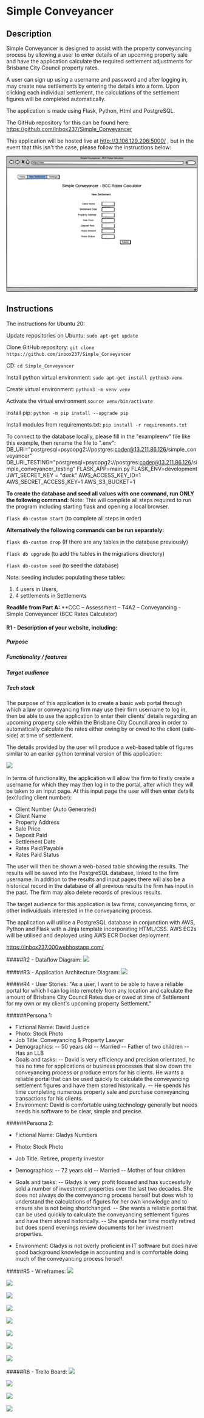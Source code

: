# Simple Conveyancer

## Description

Simple Conveyancer is designed to assist with the property conveyancing process by allowing a user to enter details of an upcoming property sale and have the application calculate the required settlement adjustments for Brisbane City Council property rates.

A user can sign up using a username and password and after logging in, may create new settlements by entering the details into a form. Upon clicking each individual settlement, the calculations of the settlement figures will be completed automatically.

The application is made using Flask, Python, Html and PostgreSQL. 

The GitHub repository for this can be found here: https://github.com/inbox237/Simple_Conveyancer

This application will be hosted live at http://3.106.129.206:5000/ , but in the event that this isn't the case, please follow the instructions below:

![erd](/docs/New_Settlement.png)

## Instructions

The instructions for Ubuntu 20:

Update repositories on Ubuntu: ```sudo apt-get update```

Clone GitHub repository: ```git clone https://github.com/inbox237/Simple_Conveyancer ```

CD: ```cd Simple_Conveyancer```

Install python virtual environment: ```sudo apt-get install python3-venv```

Create virtual environment: ```python3 -m venv venv```

Activate the virtual environment ```source venv/bin/activate```

Install pip: ```python -m pip install --upgrade pip```

Install modules from requirements.txt: ```pip install -r requirements.txt```

To connect to the database locally, please fill in the "exampleenv" file like this example, then rename the file to ".env":
DB_URI="postgresql+psycopg2://postgres:coder@13.211.86.126/simple_conveyancer"
DB_URI_TESTING="postgresql+psycopg2://postgres:coder@13.211.86.126/simple_conveyancer_testing"
FLASK_APP=main.py
FLASK_ENV=development
JWT_SECRET_KEY = "duck"
AWS_ACCESS_KEY_ID=1
AWS_SECRET_ACCESS_KEY=1
AWS_S3_BUCKET=1


**To create the database and seed all values with one command, run ONLY the following command:**
Note: This will complete all steps required to run the program including starting flask and opening a local browser.

```flask db-custom start``` (to complete all steps in order)

**Alternatively the following commands can be run separately:**

```flask db-custom drop``` (If there are any tables in the database previously)

```flask db upgrade``` (to add the tables in the migrations directory)

```flask db-custom seed``` (to seed the database)


Note: seeding includes populating these tables:
1. 4 users in Users, 
2. 4 settlements in Settlements





**ReadMe from Part A:**
**CCC – Assessment – T4A2 – Conveyancing - Simple Conveyancer (BCC Rates Calculator)
#### R1 - Description of your website, including:
##### Purpose
##### Functionality / features
##### Target audience
##### Tech stack

The purpose of this application is to create a basic web portal through which a law or conveyancing firm may use their firm username to log in, then be able to use the application to enter their clients’ details regarding an upcoming property sale within the Brisbane City Council area in order to automatically calculate the rates either owing by or owed to the client (sale-side) at time of settlement.

The details provided by the user will produce a web-based table of figures similar to an earlier python terminal version of this application:

![](docs/terminal.jpg)

In terms of functionality, the application will allow the firm to firstly create a username for which they may then log in to the portal, after which they will be taken to an input page. At this input page the user will then enter details (excluding client number):

- Client Number (Auto Generated)
- Client Name
- Property Address
- Sale Price
- Deposit Paid
- Settlement Date
- Rates Paid/Payable
- Rates Paid Status

The user will then be shown a web-based table showing the results. The results will be saved into the PostgreSQL database, linked to the firm username. In addition to the results and input pages there will also be a historical record in the database of all previous results the firm has input in the past. The firm may also delete records of previous results.

The target audience for this application is law firms, conveyancing firms, or other indivuiduals interested in the conveyancing process.

The application will utilise a PostgreSQL database in conjunction with AWS, Python and Flask with a Jinja template incorporating HTML/CSS. AWS EC2s will be utilised and deployed using AWS ECR Docker deployment.


https://inbox237.000webhostapp.com/


#####R2 - Dataflow Diagram:
![](docs/dfd.png)

#####R3 - Application Architecture Diagram:
![](docs/ad.png)

#####R4 - User Stories:
"As a user, I want to be able to have a reliable portal for which I can log into remotely from any location and calculate the amount of Brisbane City Council Rates due or owed at time of Settlement for my own or my client's upcoming property Settlement."

######Persona 1:
- Fictional Name: David Justice
- Photo: Stock Photo
- Job Title: Conveyancing & Property Lawyer
- Demographics:
-- 50 years old
-- Married
-- Father of two children
-- Has an LLB
- Goals and tasks:
-- David is very efficiency and precision orientated, he has no time for applications or business processes that slow down the conveyancing process or produce errors for his clients. He wants a reliable portal that can be used quickly to calculate the conveyancing settlement figures and have them stored historically.
-- He spends his time completing numerous property sale and purchase conveyancing transactions for his clients.
- Environment: David is comfortable using technology generally but needs needs his software to be clear, simple and precise.

######Persona 2:
- Fictional Name: Gladys Numbers
- Photo: Stock Photo
- Job Title: Retiree, property investor
- Demographics:
-- 72 years old
-- Married
-- Mother of four children

- Goals and tasks:
-- Gladys is very profit focused and has successfully sold a number of investment properties over the last two decades. She does not always do the conveyancing process herself but does wish to understand the calculations of figures for her own knowledge and to ensure she is not being shortchanged.
-- She wants a reliable portal that can be used quickly to calculate the conveyancing settlement figures and have them stored historically.
-- She spends her time mostly retired but does spend evenings review documents for her investment properties.
- Environment: Gladys is not overly proficient in IT software but does have good background knowledge in accounting and is comfortable doing much of the conveyancing process herself.




#####R5 - Wireframes:
![](docs/Login_signup.png)

![](docs/New_Settlement.png)

![](docs/Home.png)

![](docs/Settings.png)

![](docs/Login_signup_Mobile.png)

![](docs/New_Settlement_Mobile.png)

![](docs/Home_Mobile.png)

![](docs/Settings_Mobile.png)

#####R6 - Trello Board:
![](docs/T4A2_trello_1.jpg)

![](docs/T4A2_trello_2.jpg)

![](docs/T4A2_trello_3.jpg)

![](docs/T4A2_trello_4.jpg)
